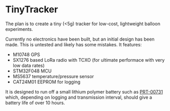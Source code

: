 # TinyTracker
The plan is to create a tiny (<5g) tracker for low-cost, lightweight balloon experiments.

Currently no electronics have been built, but an initial design has been made. This is untested and likely has some mistakes. It features:

 * M10748 GPS
 * SX1276 based LoRa radio with TCXO (for ultimate performace with very low data rates)
 * STM32F048 MCU
 * MS5637 temperature/pressure sensor
 * CAT24M01 EEPROM for logging
 
It is designed to run off a small lithium polymer battery such as [PRT-00731](https://www.sparkfun.com/products/731) which, depending on logging and transmission interval, should give a battery life of over 10 hours.
